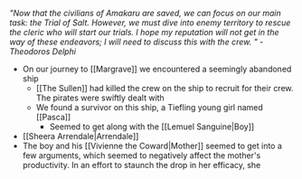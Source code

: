 *"Now that the civilians of Amakaru are saved, we can focus on our main task: the Trial of Salt. However, we must dive into enemy territory to rescue the cleric who will start our trials. I hope my reputation will not get in the way of these endeavors; I will need to discuss this with the crew. " -Theodoros Delphi*

- On our journey to [[Margrave]] we encountered a seemingly abandoned ship
	- [[The Sullen]] had killed the crew on the ship to recruit for their crew. The pirates were swiftly dealt with
	- We found a survivor on this ship, a Tiefling young girl named [[Pasca]]
		- Seemed to get along with the [[Lemuel Sanguine|Boy]]
- [[Sheera Arrendale|Arrendale]]
- The boy and his [[Vivienne the Coward|Mother]] seemed to get into a few arguments, which seemed to negatively affect the mother's productivity. In an effort to staunch the drop in her efficacy, she 